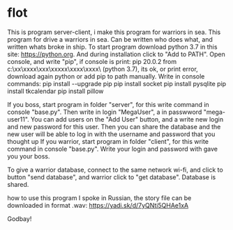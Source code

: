 # flot
This is program server-client, i make this program for warriors in sea.
This program for drive a warriors in sea.
Can be written who does what, and written whats broke in ship.
To start program download python 3.7 in this site: https://python.org. And during installation click to "Add to PATH".
Open console, and write "pip", if console is print:
pip 20.0.2 from c:\xx\xxxx\xxx\xxxxx\xxxx\xxxx\ (python 3.7), its ok, or print error, download again python or add pip to path 
manually.
Write in console commands:
pip install --upgrade pip
pip install socket
pip install pysqlite
pip install tkcalendar
pip install pillow

If you boss, start program in folder "server", for this write command in console "base.py".
Then write in login "MegaUser", a in passwword "mega-user11".
You can add users on the "Add User" button, and a write new login and new password for this user.
Then you can share the database and the new user will be able to log in with the username and password that you thought up
If you warrior, start program in folder "client", for this write command in console "base.py".
Write your login and password with gave you your boss.

To give a warrior database, connect to the same network wi-fi, and click to button "send database", and warrior click to "get database". 
Database is shared.


how to use this program I spoke in Russian, the story file can be downloaded in format .wav: https://yadi.sk/d/7yQNti5QHAe1xA

Godbay!
